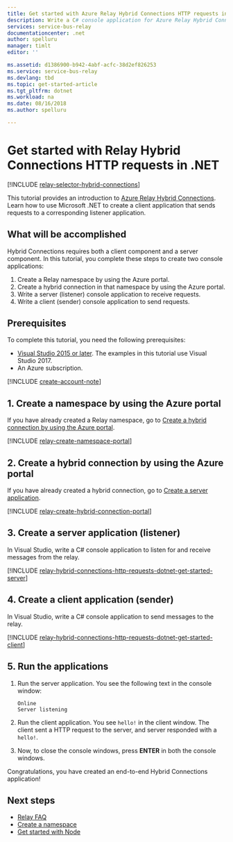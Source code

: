 ```yaml
---
title: Get started with Azure Relay Hybrid Connections HTTP requests in .NET | Microsoft Docs
description: Write a C# console application for Azure Relay Hybrid Connections HTTP requests in .NET.
services: service-bus-relay
documentationcenter: .net
author: spelluru
manager: timlt
editor: ''

ms.assetid: d1386900-b942-4abf-acfc-38d2ef826253
ms.service: service-bus-relay
ms.devlang: tbd
ms.topic: get-started-article
ms.tgt_pltfrm: dotnet
ms.workload: na
ms.date: 08/16/2018
ms.author: spelluru

---
```


# Get started with Relay Hybrid Connections HTTP requests in .NET
[!INCLUDE [relay-selector-hybrid-connections](../../includes/relay-selector-hybrid-connections.md)]

This tutorial provides an introduction to [Azure Relay Hybrid Connections](relay-what-is-it.md#hybrid-connections). Learn how to use Microsoft .NET to create a client application that sends requests to a corresponding listener application. 

## What will be accomplished
Hybrid Connections requires both a client component and a server component. In this tutorial, you complete these steps to create two console applications:

1. Create a Relay namespace by using the Azure portal.
2. Create a hybrid connection in that namespace by using the Azure portal.
3. Write a server (listener) console application to receive requests.
4. Write a client (sender) console application to send requests.

## Prerequisites

To complete this tutorial, you need the following prerequisites:

* [Visual Studio 2015 or later](http://www.visualstudio.com). The examples in this tutorial use Visual Studio 2017.
* An Azure subscription.

[!INCLUDE [create-account-note](../../includes/create-account-note.md)]

## 1. Create a namespace by using the Azure portal
If you have already created a Relay namespace, go to [Create a hybrid connection by using the Azure portal](#2-create-a-hybrid-connection-using-the-azure-portal).

[!INCLUDE [relay-create-namespace-portal](../../includes/relay-create-namespace-portal.md)]

## 2. Create a hybrid connection by using the Azure portal
If you have already created a hybrid connection, go to [Create a server application](#3-create-a-server-application-listener).

[!INCLUDE [relay-create-hybrid-connection-portal](../../includes/relay-create-hybrid-connection-portal.md)]

## 3. Create a server application (listener)
In Visual Studio, write a C# console application to listen for and receive messages from the relay.

[!INCLUDE [relay-hybrid-connections-http-requests-dotnet-get-started-server](../../includes/relay-hybrid-connections-http-requests-dotnet-get-started-server.md)]

## 4. Create a client application (sender)
In Visual Studio, write a C# console application to send messages to the relay.

[!INCLUDE [relay-hybrid-connections-http-requests-dotnet-get-started-client](../../includes/relay-hybrid-connections-http-requests-dotnet-get-started-client.md)]

## 5. Run the applications
1. Run the server application. You see the following text in the console window:

    ```
    Online
    Server listening
    ```
1. Run the client application. You see `hello!` in the client window. The client sent a HTTP request to the server, and server responded with a `hello!`. 
3. Now, to close the console windows, press **ENTER** in both the console windows. 

Congratulations, you have created an end-to-end Hybrid Connections application!

## Next steps

* [Relay FAQ](relay-faq.md)
* [Create a namespace](relay-create-namespace-portal.md)
* [Get started with Node](relay-hybrid-connections-node-get-started.md)

